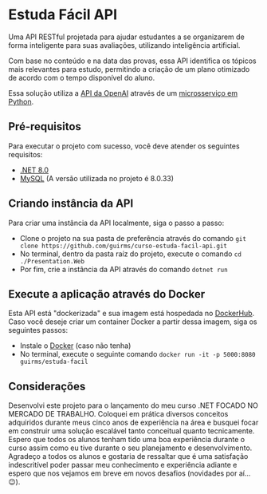 # Estuda Fácil API

Uma API RESTful projetada para ajudar estudantes a se organizarem de forma inteligente para suas avaliações, utilizando inteligência artificial.

Com base no conteúdo e na data das provas, essa API identifica os tópicos mais relevantes para estudo, permitindo a criação de um plano otimizado de acordo com o tempo disponível do aluno.

Essa solução utiliza a [API da OpenAI](https://openai.com/index/openai-api/) através de um [microsserviço em Python](https://github.com/guirms/curso-estuda-facil-ms).

## Pré-requisitos

Para executar o projeto com sucesso, você deve atender os seguintes requisitos:

- [.NET 8.0](https://dotnet.microsoft.com/pt-br/download/dotnet/8.0)
- [MySQL](https://dev.mysql.com/downloads/) (A versão utilizada no projeto é 8.0.33)

## Criando instância da API

Para criar uma instância da API localmente, siga o passo a passo:

- Clone o projeto na sua pasta de preferência através do comando `git clone https://github.com/guirms/curso-estuda-facil-api.git`
- No terminal, dentro da pasta raíz do projeto, execute o comando `cd ./Presentation.Web`
- Por fim, crie a instância da API através do comando `dotnet run`

## Execute a aplicação através do Docker

Esta API está "dockerizada" e sua imagem está hospedada no [DockerHub](https://hub.docker.com).
Caso você deseje criar um container Docker a partir dessa imagem, siga os seguintes passos:

- Instale o [Docker](https://docs.docker.com/get-started/get-docker/) (caso não tenha)
- No terminal, execute o seguinte comando `docker run -it -p 5000:8080 guirms/estuda-facil`

## Considerações

Desenvolvi este projeto para o lançamento do meu curso .NET FOCADO NO MERCADO DE TRABALHO. Coloquei em prática diversos conceitos adquiridos durante meus cinco anos de experiência na área e busquei focar em construir uma solução escalável tanto conceitual quanto tecnicamente. Espero que todos os alunos tenham tido uma boa experiência durante o curso assim como eu tive durante o seu planejamento e desenvolvimento. Agradeço a todos os alunos e gostaria de ressaltar que é uma satisfação indescritível poder passar meu conhecimento e experiência adiante e espero que nos vejamos em breve em novos desafios (novidades por aí...😉).
